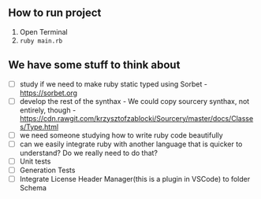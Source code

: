 ## How to run project
1. Open Terminal
2. ``` ruby main.rb ```

## We have some stuff to think about
- [ ] study if we need to make ruby static typed using Sorbet - https://sorbet.org
- [ ] develop the rest of the synthax - We could copy sourcery synthax, not entirely, though - https://cdn.rawgit.com/krzysztofzablocki/Sourcery/master/docs/Classes/Type.html
- [ ] we need someone studying how to write ruby code beautifully
- [ ] can we easily integrate ruby with another language that is quicker to understand? Do we really need to do that?
- [ ] Unit tests
- [ ] Generation Tests
- [ ] Integrate License Header Manager(this is a plugin in VSCode) to folder Schema